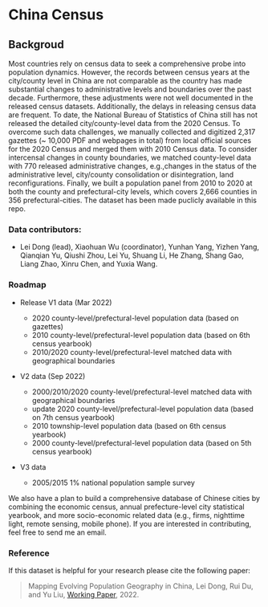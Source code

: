 # China Census

## Backgroud

Most countries rely on census data to seek a comprehensive probe into population dynamics. However, the records between census years at the city/county level in China are not comparable as the country has made substantial changes to administrative levels and boundaries over the past decade. Furthermore, these adjustments were not well documented in the released census datasets. Additionally, the delays in releasing census data are frequent. To date, the National Bureau of Statistics of China still has not released the detailed city/county-level data from the 2020 Census. To overcome such data challenges, we manually collected and digitized 2,317 gazettes (~ 10,000 PDF and webpages in total) from local official sources for the 2020 Census and merged them with 2010 Census data. To consider intercensal changes in county boundaries, we matched county-level data with 770 released administrative changes, e.g.,changes in the status of the administrative level, city/county consolidation or disintegration, land reconfigurations. Finally, we built a population panel from 2010 to 2020 at both the county and prefectural-city levels, which covers 2,666 counties in 356 prefectural-cities. The dataset has been made puclicly available in this repo.

### Data contributors: 

- Lei Dong (lead), Xiaohuan Wu (coordinator), Yunhan Yang, Yizhen Yang, Qianqian Yu, Qiushi Zhou, Lei Yu, Shuang Li, He Zhang, Shang Gao, Liang Zhao, Xinru Chen, and Yuxia Wang.

### Roadmap

- Release V1 data (Mar 2022)
    * 2020 county-level/prefectural-level population data (based on gazettes)
    * 2010 county-level/prefectural-level population data (based on 6th census yearbook)
    * 2010/2020 county-level/prefectural-level matched data with geographical boundaries

- V2 data (Sep 2022)
    * 2000/2010/2020 county-level/prefectural-level matched data with geographical boundaries
    * update 2020 county-level/prefectural-level population data (based on 7th census yearbook)
    * 2010 township-level population data (based on 6th census yearbook)
    * 2000 county-level/prefectural-level population data (based on 5th census yearbook)

- V3 data
    * 2005/2015 1% national population sample survey


We also have a plan to build a comprehensive database of Chinese cities by combining the economic census, annual prefecture-level city statistical yearbook, and more socio-economic related data (e.g., firms, nighttime light, remote sensing, mobile phone). If you are interested in contributing, feel free to send me an email.

### Reference

If this dataset is helpful for your research please cite the following paper:
> Mapping Evolving Population Geography in China, Lei Dong, Rui Du, and Yu Liu, [Working Paper](https://papers.ssrn.com/sol3/papers.cfm?abstract_id=4049338), 2022.


